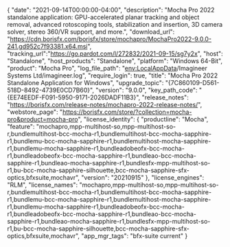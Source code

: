 {
  "date": "2021-09-14T00:00:00-04:00",
  "description": "Mocha Pro 2022 standalone application: GPU-accelerated planar tracking and object removal, advanced rotoscoping tools, stabilization and insertion, 3D camera solver, stereo 360/VR support, and more.",
  "download_url": "https://cdn.borisfx.com/borisfx/store/mochapro/MochaPro2022-9.0.0-241.gd952c7f93381.x64.msi",
  "tracking_url":"https://go.pardot.com/l/272832/2021-09-15/sg7y2x",
  "host": "Standalone",
  "host_products": "Standalone",
  "platform": "Windows 64-Bit",
  "product": "Mocha Pro",
  "log_file_path": "<env:LocalAppData>/Imagineer Systems Ltd/imagineer.log",
  "require_login": true,
  "title": "Mocha Pro 2022 Standalone Application for Windows",
  "upgrade_topic": "{7C860109-D561-518D-8492-4739E0CD7B60}",
  "version": "9.0.0",
  "key_path_code": "{EE74EEDF-F091-5950-9171-2026DADF11B3}",
  "release_notes": "https://borisfx.com/release-notes/mochapro-2022-release-notes/",
  "webstore_page": "https://borisfx.com/store/?collection=mocha-pro&product=mocha-pro",
  "license_identity": {
    "productline": "Mocha",
    "feature": "mochapro,mpp-multihost-so,mpp-multihost-so-r,bundlemultihost-bcc-mocha-r1,bundlemultihost-bcc-mocha-sapphire-r1,bundlemu-bcc-mocha-sapphire-r1,bundlemultihost-mocha-sapphire-r1,bundlemu-mocha-sapphire-r1,bundleadobeofx-bcc-mocha-r1,bundleadobeofx-bcc-mocha-sapphire-r1,bundleao-bcc-mocha-sapphire-r1,bundleao-mocha-sapphire-r1,bundlesfx-mpp-multihost-so-r1,bu-bcc-mocha-sapphire-silhouette,bcc-mocha-sapphire-sfx-optics,bfxsuite,mochavr",
    "version": "20210915"
  },
  "license_engines": "RLM",
  "license_names": "mochapro,mpp-multihost-so,mpp-multihost-so-r,bundlemultihost-bcc-mocha-r1,bundlemultihost-bcc-mocha-sapphire-r1,bundlemu-bcc-mocha-sapphire-r1,bundlemultihost-mocha-sapphire-r1,bundlemu-mocha-sapphire-r1,bundleadobeofx-bcc-mocha-r1,bundleadobeofx-bcc-mocha-sapphire-r1,bundleao-bcc-mocha-sapphire-r1,bundleao-mocha-sapphire-r1,bundlesfx-mpp-multihost-so-r1,bu-bcc-mocha-sapphire-silhouette,bcc-mocha-sapphire-sfx-optics,bfxsuite,mochavr",
  "app_mgr_tags": "bfx-suite current"
}
